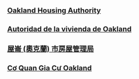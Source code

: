 <RenderIf language="en,tl">

### [Oakland Housing Authority](http://www.oakha.org/Pages/default.aspx)

</RenderIf>
<RenderIf language="es">
 
 ### [Autoridad de la vivienda de Oakland](http://www.oakha.org/Pages/default.aspx)

</RenderIf>
<RenderIf language="zh">

### [屋崙 (奧克蘭) 市房屋管理局](http://www.oakha.org/Pages/default.aspx)

</RenderIf>
<RenderIf language="vi">

### [Cơ Quan Gia Cư Oakland](http://www.oakha.org/Pages/default.aspx)

</RenderIf>

